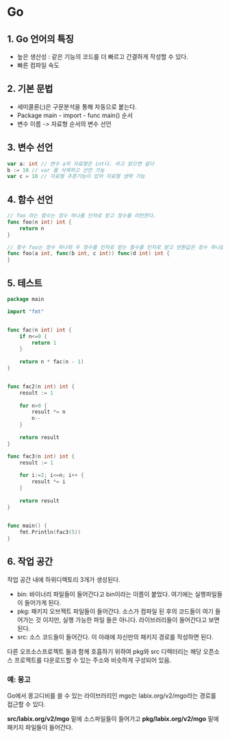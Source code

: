 # Go

## 1. Go 언어의 특징
- 높은 생산성 : 같은 기능의 코드를 더 빠르고 간결하게 작성할 수 있다.
- 빠른 컴파일 속도

## 2. 기본 문법
- 세미콜론(;)은 구문분석을 통해 자동으로 붙는다.
- Package main - import - func main() 순서
- 변수 이름 -> 자료형 순서의 변수 선언

## 3. 변수 선언

``` go
var a: int // 변수 a의 자료형은 int다. 라고 읽으면 쉽다 
b := 10 // var 를 삭제하고 선언 가능
var c = 10 // 자료형 추론기능이 있어 자료형 생략 가능
```

## 4. 함수 선언

``` go 
// foo 라는 함수는 정수 하나를 인자로 받고 정수를 리턴한다.
func foo(n int) int {
	return n
}

// 함수 foo는 정수 하나와 두 정수를 인자로 받는 함수를 인자로 받고 반환값은 정수 하나를 받고 정수 하나를 반환하는 함수 
func foo(a int, func(b int, c int)) func(d int) int {
}
```

## 5. 테스트

``` go
package main

import "fmt"


func fac(n int) int {
	if n<=0 {
		return 1
	}
	
	return n * fac(n - 1)
}


func fac2(n int) int {
	result := 1
	
	for n>0 {
		result *= n
		n--
	}
	
	return result
}

func fac3(n int) int {
	result := 1
	
	for i:=2; i<=n; i++ {
		result *= i
	}
	
	return result
}

	
func main() {
	fmt.Println(fac3(5))
}
```

## 6. 작업 공간
작업 공간 내에 하위디렉토리 3개가 생성된다.

* bin: 바이너리 파일들이 들어간다고 bin이라는 이름이 붙었다. 여기에는 실행파일들이 들어가게 된다.
* pkg: 패키지 오브젝트 파일들이 들어간다. 소스가 컴파일 된 후의 코드들이 여기 들어가는 것 이지만, 실행 가능한 파일 들은 아니다. 라이브러리들이 들어간다고 보면 된다.
* src: 소스 코드들이 들어간다. 이 아래에 자신만의 패키지 경로를 작성하면 된다.

다른 오프소스프로젝트 들과 함께 호흡하기 위하여 pkg와 src 디렉터리는 해당 오픈소스 프로젝트를 다운로드할 수 있는 주소와 비슷하게 구성되어 있음.

### 예: 몽고
Go에서 몽고디비를 쓸 수 있는 라이브러리인 mgo는 labix.org/v2/mgo라는 경로를 접근할 수 있다.

__src/labix.org/v2/mgo__ 밑에 소스파일들이 들어가고
__pkg/labix.org/v2/mgo__ 밑에 패키지 파일들이 들어간다.



